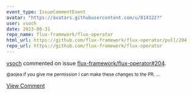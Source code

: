 ```yaml
---
event_type: IssueCommentEvent
avatar: "https://avatars.githubusercontent.com/u/814322?"
user: vsoch
date: 2023-08-31
repo_name: flux-framework/flux-operator
html_url: https://github.com/flux-framework/flux-operator/pull/204
repo_url: https://github.com/flux-framework/flux-operator
---
```


<a href='https://github.com/vsoch' target='_blank'>vsoch</a> commented on issue <a href='https://github.com/flux-framework/flux-operator/pull/204' target='_blank'>flux-framework/flux-operator#204</a>.

<small>@aojea if you give me permission I can make these changes to the PR. ...</small>

<a href='https://github.com/flux-framework/flux-operator/pull/204' target='_blank'>View Comment</a>
